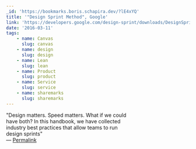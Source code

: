 ```yaml
---
_id: 'https://bookmarks.boris.schapira.dev/?lE4xYQ'
title: '"Design Sprint Method", Google'
link: 'https://developers.google.com/design-sprint/downloads/DesignSprintMethods.pdf'
date: '2016-03-11'
tags:
    - name: Canvas
      slug: canvas
    - name: design
      slug: design
    - name: Lean
      slug: lean
    - name: Product
      slug: product
    - name: Service
      slug: service
    - name: sharemarks
      slug: sharemarks
---
```


&quot;Design matters. Speed matters. What if we could<br /> have both? In this
handbook, we have collected<br /> industry best practices that allow teams to
run<br /> design sprints&quot; <br>&#8212;
<a href="https://bookmarks.boris.schapira.dev/?lE4xYQ" title="Permalink">Permalink</a>

